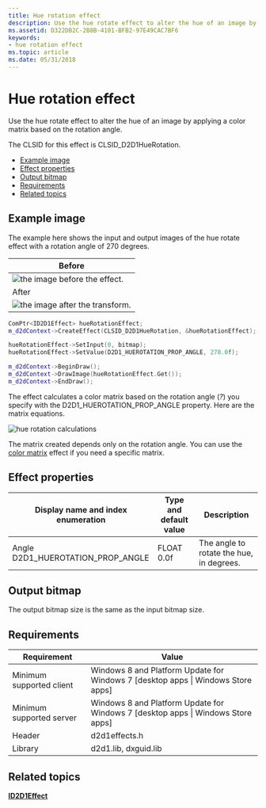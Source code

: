 ```yaml
---
title: Hue rotation effect
description: Use the hue rotate effect to alter the hue of an image by applying a color matrix based on the rotation angle.
ms.assetid: D322DB2C-2B8B-4101-BFB2-97E49CAC7BF6
keywords:
- hue rotation effect
ms.topic: article
ms.date: 05/31/2018
---
```


# Hue rotation effect

Use the hue rotate effect to alter the hue of an image by applying a color matrix based on the rotation angle.

The CLSID for this effect is CLSID\_D2D1HueRotation.

-   [Example image](#example-image)
-   [Effect properties](#effect-properties)
-   [Output bitmap](#output-bitmap)
-   [Requirements](#requirements)
-   [Related topics](#related-topics)

## Example image

The example here shows the input and output images of the hue rotate effect with a rotation angle of 270 degrees.



| Before                                                       |
|--------------------------------------------------------------|
| ![the image before the effect.](images/default-before.jpg)   |
| After                                                        |
| ![the image after the transform.](images/17-huerotation.png) |



 


```C++
ComPtr<ID2D1Effect> hueRotationEffect;
m_d2dContext->CreateEffect(CLSID_D2D1HueRotation, &hueRotationEffect);

hueRotationEffect->SetInput(0, bitmap);
hueRotationEffect->SetValue(D2D1_HUEROTATION_PROP_ANGLE, 270.0f);

m_d2dContext->BeginDraw();
m_d2dContext->DrawImage(hueRotationEffect.Get());
m_d2dContext->EndDraw();
```



The effect calculates a color matrix based on the rotation angle (*?*) you specify with the D2D1\_HUEROTATION\_PROP\_ANGLE property. Here are the matrix equations.

![hue rotation calculations](images/hue-formula.png)

The matrix created depends only on the rotation angle. You can use the [color matrix](color-matrix.md) effect if you need a specific matrix.

## Effect properties



| Display name and index enumeration                         | Type and default value           | Description                              |
|------------------------------------------------------------|----------------------------------|------------------------------------------|
| Angle<br/> D2D1\_HUEROTATION\_PROP\_ANGLE<br/> | FLOAT<br/> 0.0f<br/> | The angle to rotate the hue, in degrees. |



 

## Output bitmap

The output bitmap size is the same as the input bitmap size.

## Requirements



| Requirement | Value |
|--------------------------|------------------------------------------------------------------------------------|
| Minimum supported client | Windows 8 and Platform Update for Windows 7 \[desktop apps \| Windows Store apps\] |
| Minimum supported server | Windows 8 and Platform Update for Windows 7 \[desktop apps \| Windows Store apps\] |
| Header                   | d2d1effects.h                                                                      |
| Library                  | d2d1.lib, dxguid.lib                                                               |



 

## Related topics

<dl> <dt>

[**ID2D1Effect**](/windows/win32/api/d2d1_1/nn-d2d1_1-id2d1effect)
</dt> </dl>

 

